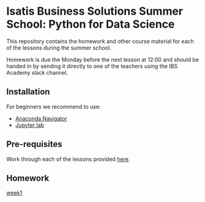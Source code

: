# Isatis Business Solutions Summer School: Python for Data Science

This repository contains the homework and other course material for each of the lessons during the summer school.

Homework is due the Monday before the next lesson at 12:00 and should be handed in by sending it directly to one of the teachers using the IBS Academy slack channel.

## Installation

For beginners we recommend to use:

- [Anaconda Navigator](https://docs.anaconda.com/anaconda/navigator/)
- [Jupyter lab](https://jupyterlab.readthedocs.io/en/stable/getting_started/installation.html)

## Pre-requisites

Work through each of the lessons provided [here](https://github.com/sijmenw/learn-python3).

## Homework

[week1](https://github.com/sijmenw/IBS-python-for-data-science/tree/master/homework/week1)





